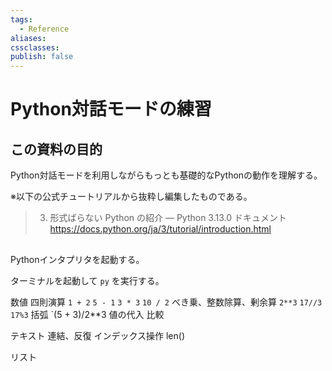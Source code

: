 ```yaml
---
tags:
  - Reference
aliases: 
cssclasses: 
publish: false
---
```

# Python対話モードの練習

## この資料の目的

Python対話モードを利用しながらもっとも基礎的なPythonの動作を理解する。

※以下の公式チュートリアルから抜粋し編集したものである。

> 3. 形式ばらない Python の紹介 — Python 3.13.0 ドキュメント
> https://docs.python.org/ja/3/tutorial/introduction.html

## 

Pythonインタプリタを起動する。

ターミナルを起動して `py` を実行する。

数値
四則演算
`1 + 2`
`5 - 1`
`3 * 3`
`10 / 2`
べき乗、整数除算、剰余算
`2**3`
`17//3`
`17%3`
括弧
`(5 + 3)/2**3
値の代入
比較

テキスト
連結、反復
インデックス操作
len()

リスト

